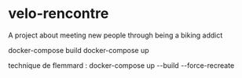 # velo-rencontre
A project about meeting new people through being a biking addict 


docker-compose build 
docker-compose up  
  
 technique de flemmard : docker-compose up --build --force-recreate

